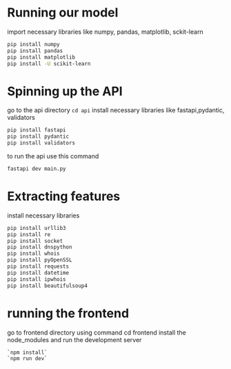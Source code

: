 # Running our model
import necessary libraries like numpy, pandas, matplotlib, sckit-learn
<br/>
```sh
pip install numpy
pip install pandas
pip install matplotlib
pip install -U scikit-learn
```
# Spinning up the API

go to the api directory
`cd api`
install necessary libraries like fastapi,pydantic, validators <br/>
```sh
pip install fastapi 
pip install pydantic
pip install validators
```
to run the api use this command <br/>
```sh
fastapi dev main.py
```
# Extracting features
install necessary libraries 
```sh
pip install urllib3
pip install re
pip install socket
pip install dnspython
pip install whois
pip install pyOpenSSL
pip install requests
pip install datetime
pip install ipwhois
pip install beautifulsoup4
```
# running the frontend 
go to frontend directory using command cd frontend 
install the node_modules and run the development server
```sh
`npm install`
`npm run dev`
```
